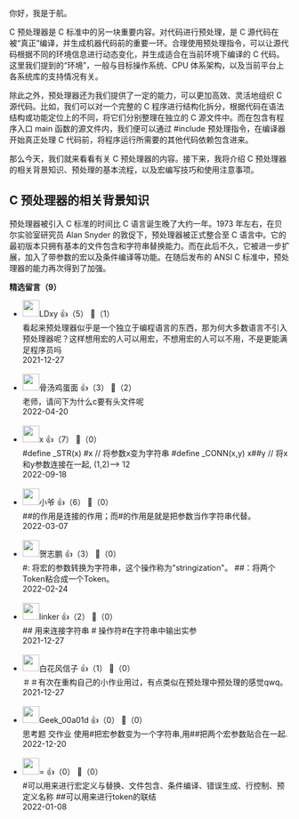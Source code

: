 你好，我是于航。

C 预处理器是 C 标准中的另一块重要内容。对代码进行预处理，是 C 源代码在被“真正”编译，并生成机器代码前的重要一环。合理使用预处理指令，可以让源代码根据不同的环境信息进行动态变化，并生成适合在当前环境下编译的 C 代码。这里我们提到的“环境”，一般与目标操作系统、CPU 体系架构，以及当前平台上各系统库的支持情况有关。

除此之外，预处理器还为我们提供了一定的能力，可以更加高效、灵活地组织 C 源代码。比如，我们可以对一个完整的 C 程序进行结构化拆分，根据代码在语法结构或功能定位上的不同，将它们分别整理在独立的 C 源文件中。而在包含有程序入口 main 函数的源文件内，我们便可以通过 #include 预处理指令，在编译器开始真正处理 C 代码前，将程序运行所需要的其他代码依赖包含进来。

那么今天，我们就来看看有关 C 预处理器的内容。接下来，我将介绍 C 预处理器的相关背景知识、预处理的基本流程，以及宏编写技巧和使用注意事项。

## C 预处理器的相关背景知识

预处理器被引入 C 标准的时间比 C 语言诞生晚了大约一年。1973 年左右，在贝尔实验室研究员 Alan Snyder 的敦促下，预处理器被正式整合至 C 语言中。它的最初版本只拥有基本的文件包含和字符串替换能力。而在此后不久，它被进一步扩展，加入了带参数的宏以及条件编译等功能。在随后发布的 ANSI C 标准中，预处理器的能力再次得到了加强。
<div><strong>精选留言（9）</strong></div><ul>
<li><img src="https://static001.geekbang.org/account/avatar/00/12/23/66/413c0bb5.jpg" width="30px"><span>LDxy</span> 👍（5） 💬（1）<div>看起来预处理器似乎是一个独立于编程语言的东西，那为何大多数语言不引入预处理器呢？这样想用宏的人可以用宏，不想用宏的人可以不用，不是更能满足程序员吗</div>2021-12-27</li><br/><li><img src="https://static001.geekbang.org/account/avatar/00/10/05/92/b609f7e3.jpg" width="30px"><span>骨汤鸡蛋面</span> 👍（3） 💬（2）<div>老师，请问下为什么c要有头文件呢</div>2022-04-20</li><br/><li><img src="https://static001.geekbang.org/account/avatar/00/2e/60/11/0980d268.jpg" width="30px"><span>x</span> 👍（7） 💬（0）<div>#define _STR(x) #x  &#47;&#47; 将参数x变为字符串
#define _CONN(x,y) x##y &#47;&#47; 将x和y参数连接在一起, (1,2)--&gt; 12</div>2022-09-18</li><br/><li><img src="https://thirdwx.qlogo.cn/mmopen/vi_32/3fiaPu5EFhP1ODOLLGY89aQibwEeTicPlSN5lNCK2VEpRV3ZHN7Mt96sdia9RiajB9RagITBW3Oe7NuF6PBWkEbGuZQ/132" width="30px"><span>小爷</span> 👍（6） 💬（0）<div>##的作用是连接的作用；而#的作用是就是把参数当作字符串代替。</div>2022-03-07</li><br/><li><img src="https://static001.geekbang.org/account/avatar/00/13/19/2f/1c9bc9bb.jpg" width="30px"><span>贺志鹏</span> 👍（3） 💬（0）<div>#: 将宏的参数转换为字符串，这个操作称为&quot;stringization&quot;。
##：将两个Token粘合成一个Token。</div>2022-02-24</li><br/><li><img src="https://static001.geekbang.org/account/avatar/00/1b/83/fb/621adceb.jpg" width="30px"><span>linker</span> 👍（2） 💬（0）<div>## 用来连接字符串
# 操作符#在字符串中输出实参</div>2021-12-27</li><br/><li><img src="https://static001.geekbang.org/account/avatar/00/2b/80/7d/51914d34.jpg" width="30px"><span>白花风信子</span> 👍（1） 💬（0）<div>＃＃有次在重构自己的小作业用过，有点类似在预处理中预处理的感觉qwq。</div>2021-12-27</li><br/><li><img src="https://thirdwx.qlogo.cn/mmopen/vi_32/vJ4ZAwCPQg8miaHC5l1gaAic2mrjIsaDicdwHFhZBu2k3yAcuzXMry1NXpnzf9G8PiapwrXUzIy3mquoCoNoVpfA5A/132" width="30px"><span>Geek_00a01d</span> 👍（0） 💬（0）<div>思考题 交作业
使用#把宏参数变为一个字符串,用##把两个宏参数贴合在一起.</div>2022-12-20</li><br/><li><img src="https://static001.geekbang.org/account/avatar/00/27/ac/bf/f549183e.jpg" width="30px"><span>=</span> 👍（0） 💬（0）<div>#可以用来进行宏定义与替换、文件包含、条件编译、错误生成、行控制、预定义名称
##可以用来进行token的联结</div>2022-01-08</li><br/>
</ul>